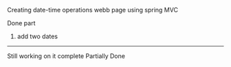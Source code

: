 Creating date-time operations webb page using spring MVC

Done part
1) add two dates 

-------------------------------
Still working on it complete Partially Done 